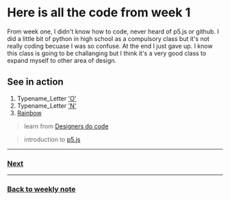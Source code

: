 # Here is all the code from week 1
From week one, I didn't know how to code, never heard of p5.js or github. I did a little bit of python in high school as a compulsory class but it's not really coding becuase I was so confuse. At the end I just gave up. I know this class is going to be challanging but I think it's a very good class to expand myself to other area of design.  

## See in action
1. Typename_Letter ['O'](http://127.0.0.1:8463/)
2. Typename_Letter ['N'](http://127.0.0.1:8414/)
3. [Rainbow](http://127.0.0.1:8874/)

> learn from [Designers do code](https://youtu.be/8-v8a5zJbu4)

> introduction to [p5.js](https://youtu.be/8j0UDiN7my4)

---------------------------------------------------
### [Next](https://github.com/napasornc/c0dew0rd/tree/master/processing/week%2002)  

--------------------------------------------------
### [Back to weekly note](https://github.com/napasornc/c0dew0rd)

                                                                               

